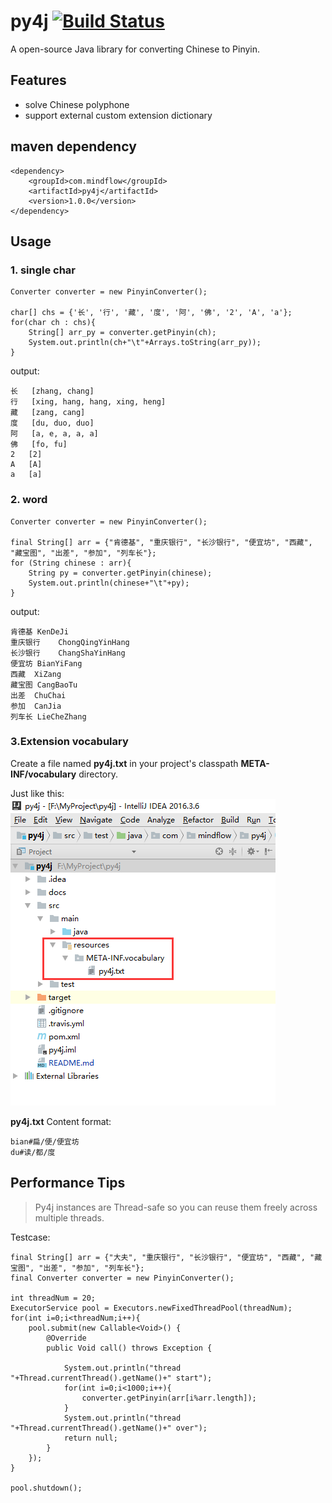 # py4j [![Build Status](https://travis-ci.org/TiFG/mario.svg?branch=master)](https://travis-ci.org/TiFG/py4j)
A open-source Java library for converting Chinese to Pinyin.

## Features
* solve Chinese polyphone
* support external custom extension dictionary

## maven dependency
```
<dependency>
    <groupId>com.mindflow</groupId>
    <artifactId>py4j</artifactId>
    <version>1.0.0</version>
</dependency>
```

## Usage
### 1. single char
```
Converter converter = new PinyinConverter();

char[] chs = {'长', '行', '藏', '度', '阿', '佛', '2', 'A', 'a'};
for(char ch : chs){
    String[] arr_py = converter.getPinyin(ch);
    System.out.println(ch+"\t"+Arrays.toString(arr_py));
}
```

output:
```
长	[zhang, chang]
行	[xing, hang, hang, xing, heng]
藏	[zang, cang]
度	[du, duo, duo]
阿	[a, e, a, a, a]
佛	[fo, fu]
2	[2]
A	[A]
a	[a]
```

### 2. word
```
Converter converter = new PinyinConverter();

final String[] arr = {"肯德基", "重庆银行", "长沙银行", "便宜坊", "西藏", "藏宝图", "出差", "参加", "列车长"};
for (String chinese : arr){
    String py = converter.getPinyin(chinese);
    System.out.println(chinese+"\t"+py);
}
```

output:
```
肯德基	KenDeJi
重庆银行	ChongQingYinHang
长沙银行	ChangShaYinHang
便宜坊	BianYiFang
西藏	XiZang
藏宝图	CangBaoTu
出差	ChuChai
参加	CanJia
列车长	LieCheZhang
```

### 3.Extension vocabulary
Create a file named **py4j.txt** in your project's classpath **META-INF/vocabulary** directory.

Just like this:<br>
![Extension](docs/wiki/1.png)


**py4j.txt** Content format:
```
bian#扁/便/便宜坊
du#读/都/度

```

## Performance Tips
> Py4j instances are Thread-safe so you can reuse them freely across multiple threads.

Testcase:
```
final String[] arr = {"大夫", "重庆银行", "长沙银行", "便宜坊", "西藏", "藏宝图", "出差", "参加", "列车长"};
final Converter converter = new PinyinConverter();

int threadNum = 20;
ExecutorService pool = Executors.newFixedThreadPool(threadNum);
for(int i=0;i<threadNum;i++){
    pool.submit(new Callable<Void>() {
        @Override
        public Void call() throws Exception {

            System.out.println("thread "+Thread.currentThread().getName()+" start");
            for(int i=0;i<1000;i++){
                converter.getPinyin(arr[i%arr.length]);
            }
            System.out.println("thread "+Thread.currentThread().getName()+" over");
            return null;
        }
    });
}

pool.shutdown();
```
